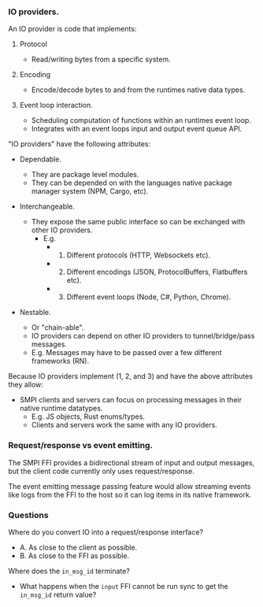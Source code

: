 ### IO providers.

An IO provider is code that implements:

1. Protocol
    - Read/writing bytes from a specific system.
    
2. Encoding
    - Encode/decode bytes to and from the runtimes native data types. 

3. Event loop interaction.
    - Scheduling computation of functions within an runtimes event loop.
    - Integrates with an event loops input and output event queue API.


"IO providers" have the following attributes:

- Dependable.
    - They are package level modules.
    - They can be depended on with the languages native package manager system (NPM, Cargo, etc).
    

- Interchangeable.
    - They expose the same public interface so can be exchanged with other IO providers.
        - E.g.
            - 1. Different protocols (HTTP, Websockets etc).
            - 2. Different encodings (JSON, ProtocolBuffers, Flatbuffers etc).
            - 3. Different event loops (Node, C#, Python, Chrome).    

- Nestable.
    - Or "chain-able".
    - IO providers can depend on other IO providers to tunnel/bridge/pass messages.
    - E.g. Messages may have to be passed over a few different frameworks (RN).



Because IO providers implement (1, 2, and 3) and have the above attributes they allow:

- SMPI clients and servers can focus on processing messages in their native runtime datatypes.
    - E.g. JS objects, Rust enums/types.
    - Clients and servers work the same with any IO providers.


### Request/response vs event emitting.

The SMPI FFI provides a bidirectional stream of input and output messages, but the client code currently only uses request/response.

The event emitting message passing feature would allow streaming events like logs from the FFI to the host so it can log items in its native framework.

### Questions

Where do you convert IO into a request/response interface? 
- A. As close to the client as possible.
- B. As close to the FFI as possible.

Where does the `in_msg_id` terminate?
- What happens when the `input` FFI cannot be run sync to get the `in_msg_id` return value?

